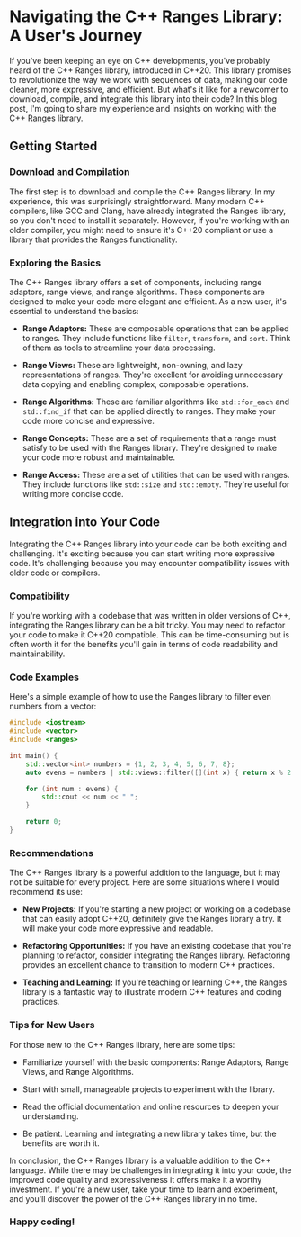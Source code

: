 # Navigating the C++ Ranges Library: A User's Journey

If you've been keeping an eye on C++ developments, you've probably heard of the C++ Ranges library, introduced in C++20. This library promises to revolutionize the way we work with sequences of data, making our code cleaner, more expressive, and efficient. But what's it like for a newcomer to download, compile, and integrate this library into their code? In this blog post, I'm going to share my experience and insights on working with the C++ Ranges library.

## Getting Started

### Download and Compilation

The first step is to download and compile the C++ Ranges library. In my experience, this was surprisingly straightforward. Many modern C++ compilers, like GCC and Clang, have already integrated the Ranges library, so you don't need to install it separately. However, if you're working with an older compiler, you might need to ensure it's C++20 compliant or use a library that provides the Ranges functionality.

### Exploring the Basics

The C++ Ranges library offers a set of components, including range adaptors, range views, and range algorithms. These components are designed to make your code more elegant and efficient. As a new user, it's essential to understand the basics:

- **Range Adaptors:** These are composable operations that can be applied to ranges. They include functions like `filter`, `transform`, and `sort`. Think of them as tools to streamline your data processing.

- **Range Views:** These are lightweight, non-owning, and lazy representations of ranges. They're excellent for avoiding unnecessary data copying and enabling complex, composable operations.

- **Range Algorithms:** These are familiar algorithms like `std::for_each` and `std::find_if` that can be applied directly to ranges. They make your code more concise and expressive.

- **Range Concepts:** These are a set of requirements that a range must satisfy to be used with the Ranges library. They're designed to make your code more robust and maintainable.

- **Range Access:** These are a set of utilities that can be used with ranges. They include functions like `std::size` and `std::empty`. They're useful for writing more concise code.

## Integration into Your Code

Integrating the C++ Ranges library into your code can be both exciting and challenging. It's exciting because you can start writing more expressive code. It's challenging because you may encounter compatibility issues with older code or compilers.

### Compatibility

If you're working with a codebase that was written in older versions of C++, integrating the Ranges library can be a bit tricky. You may need to refactor your code to make it C++20 compatible. This can be time-consuming but is often worth it for the benefits you'll gain in terms of code readability and maintainability.

### Code Examples

Here's a simple example of how to use the Ranges library to filter even numbers from a vector:

```cpp
#include <iostream>
#include <vector>
#include <ranges>

int main() {
    std::vector<int> numbers = {1, 2, 3, 4, 5, 6, 7, 8};
    auto evens = numbers | std::views::filter([](int x) { return x % 2 == 0; });

    for (int num : evens) {
        std::cout << num << " ";
    }

    return 0;
}
```
### Recommendations

The C++ Ranges library is a powerful addition to the language, but it may not be suitable for every project. Here are some situations where I would recommend its use:

- **New Projects:** If you're starting a new project or working on a codebase that can easily adopt C++20, definitely give the Ranges library a try. It will make your code more expressive and readable.

- **Refactoring Opportunities:** If you have an existing codebase that you're planning to refactor, consider integrating the Ranges library. Refactoring provides an excellent chance to transition to modern C++ practices.

- **Teaching and Learning:** If you're teaching or learning C++, the Ranges library is a fantastic way to illustrate modern C++ features and coding practices.

### Tips for New Users
For those new to the C++ Ranges library, here are some tips:

- Familiarize yourself with the basic components: Range Adaptors, Range Views, and Range Algorithms.

- Start with small, manageable projects to experiment with the library.

- Read the official documentation and online resources to deepen your understanding.

- Be patient. Learning and integrating a new library takes time, but the benefits are worth it.

In conclusion, the C++ Ranges library is a valuable addition to the C++ language. While there may be challenges in integrating it into your code, the improved code quality and expressiveness it offers make it a worthy investment. If you're a new user, take your time to learn and experiment, and you'll discover the power of the C++ Ranges library in no time.

### Happy coding!
